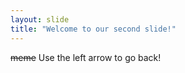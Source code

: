```yaml
---
layout: slide
title: "Welcome to our second slide!"
---
```

~~meme~~
Use the left arrow to go back!
